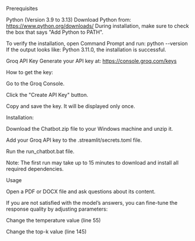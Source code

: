 
Prerequisites

Python (Version 3.9 to 3.13)
Download Python from: https://www.python.org/downloads/
During installation, make sure to check the box that says "Add Python to PATH".

To verify the installation, open Command Prompt and run:
python --version
If the output looks like: Python 3.11.0, the installation is successful.

Groq API Key
Generate your API key at: https://console.groq.com/keys

How to get the key:

Go to the Groq Console.

Click the "Create API Key" button.

Copy and save the key. It will be displayed only once.

Installation:

Download the Chatbot.zip file to your Windows machine and unzip it.

Add your Groq API key to the .streamlit/secrets.toml file.

Run the run_chatbot.bat file.

Note: The first run may take up to 15 minutes to download and install all required dependencies.

Usage

Open a PDF or DOCX file and ask questions about its content.

If you are not satisfied with the model’s answers, you can fine-tune the response quality by adjusting parameters:

Change the temperature value (line 55)

Change the top-k value (line 145)

